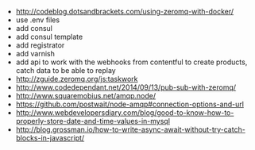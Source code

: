 - http://codeblog.dotsandbrackets.com/using-zeromq-with-docker/
- use .env files
- add consul
- add consul template
- add registrator
- add varnish
- add api to work with the webhooks from contentful to create products, catch data to be able to replay
- http://zguide.zeromq.org/js:taskwork
- http://www.codedependant.net/2014/09/13/pub-sub-with-zeromq/
- http://www.squaremobius.net/amqp.node/
- https://github.com/postwait/node-amqp#connection-options-and-url
- http://www.webdevelopersdiary.com/blog/good-to-know-how-to-properly-store-date-and-time-values-in-mysql
- http://blog.grossman.io/how-to-write-async-await-without-try-catch-blocks-in-javascript/